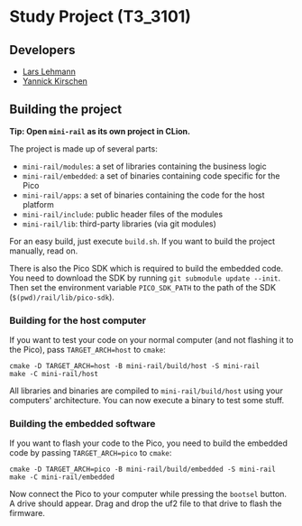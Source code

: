 # Study Project (T3_3101)

## Developers

- [Lars Lehmann](https://github.com/nichtLehdev)
- [Yannick Kirschen](https://github.com/yannickkirschen)

## Building the project

**Tip: Open `mini-rail` as its own project in CLion.**

The project is made up of several parts:

- `mini-rail/modules`: a set of libraries containing the business logic
- `mini-rail/embedded`: a set of binaries containing code specific for the Pico
- `mini-rail/apps`: a set of binaries containing the code for the host platform
- `mini-rail/include`: public header files of the modules
- `mini-rail/lib`: third-party libraries (via git modules)

For an easy build, just execute `build.sh`. If you want to build the project
manually, read on.

There is also the Pico SDK which is required to build the embedded code. You
need to download the SDK by running `git submodule update --init`. Then set
the environment variable `PICO_SDK_PATH` to the path of the SDK
(`$(pwd)/rail/lib/pico-sdk`).

### Building for the host computer

If you want to test your code on your normal computer (and not flashing it to
the Pico), pass `TARGET_ARCH=host` to `cmake`:

```shell
cmake -D TARGET_ARCH=host -B mini-rail/build/host -S mini-rail
make -C mini-rail/host
```

All libraries and binaries are compiled to `mini-rail/build/host` using your
computers' architecture. You can now execute a binary to test some stuff.

### Building the embedded software

If you want to flash your code to the Pico, you need to build the embedded code
by passing `TARGET_ARCH=pico` to `cmake`:

```shell
cmake -D TARGET_ARCH=pico -B mini-rail/build/embedded -S mini-rail
make -C mini-rail/embedded
```

Now connect the Pico to your computer while pressing the `bootsel` button. A
drive should appear. Drag and drop the uf2 file to that drive to flash the
firmware.
